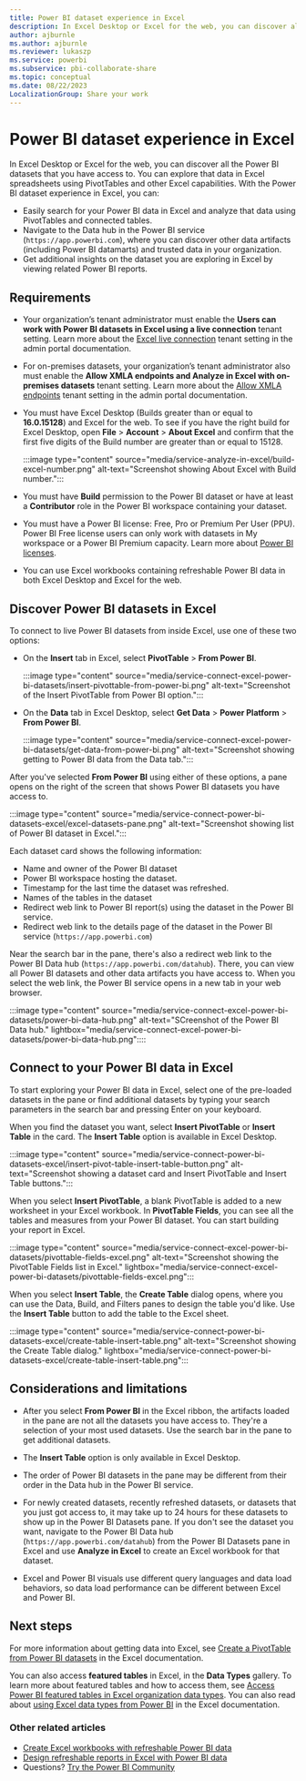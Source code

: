 ```yaml
---
title: Power BI dataset experience in Excel 
description: In Excel Desktop or Excel for the web, you can discover all the Power BI datasets that you have access to. You can explore that data in Excel spreadsheets using PivotTables and other Excel capabilities.
author: ajburnle
ms.author: ajburnle
ms.reviewer: lukaszp
ms.service: powerbi
ms.subservice: pbi-collaborate-share
ms.topic: conceptual
ms.date: 08/22/2023
LocalizationGroup: Share your work
---
```

# Power BI dataset experience in Excel

In Excel Desktop or Excel for the web, you can discover all the Power BI datasets that you have access to. You can explore that data in Excel spreadsheets using PivotTables and other Excel capabilities. With the Power BI dataset experience in Excel, you can:  

- Easily search for your Power BI data in Excel and analyze that data using PivotTables and connected tables.
- Navigate to the Data hub in the Power BI service (`https://app.powerbi.com`), where you can discover other data artifacts (including Power BI datamarts) and trusted data in your organization.
- Get additional insights on the dataset you are exploring in Excel by viewing related Power BI reports.

## Requirements 

- Your organization’s tenant administrator must enable the **Users can work with Power BI datasets in Excel using a live connection** tenant setting. Learn more about the [Excel live connection](/fabric/admin/service-admin-portal-export-sharing#users-can-work-with-power-bi-datasets-in-excel-using-a-live-connection) tenant setting in the admin portal documentation.
- For on-premises datasets, your organization’s tenant administrator also must enable the **Allow XMLA endpoints and Analyze in Excel with on-premises datasets** tenant setting. Learn more about the [Allow XMLA endpoints](/fabric/admin/service-admin-portal-integration#allow-xmla-endpoints-and-analyze-in-excel-with-on-premises-datasets) tenant setting in the admin portal documentation.
- You must have Excel Desktop (Builds greater than or equal to **16.0.15128**) and Excel for the web. To see if you have the right build for Excel Desktop, open **File** > **Account** > **About Excel** and confirm that the first five digits of the Build number are greater than or equal to 15128.

    :::image type="content" source="media/service-analyze-in-excel/build-excel-number.png" alt-text="Screenshot showing About Excel with Build number.":::

- You must have **Build** permission to the Power BI dataset or have at least a **Contributor** role in the Power BI workspace containing your dataset.
- You must have a Power BI license: Free, Pro or Premium Per User (PPU). Power BI Free license users can only work with datasets in My workspace or a Power BI Premium capacity. Learn more about [Power BI licenses](../fundamentals/service-features-license-type.md).
- You can use Excel workbooks containing refreshable Power BI data in both Excel Desktop and Excel for the web.

## Discover Power BI datasets in Excel

To connect to live Power BI datasets from inside Excel, use one of these two options: 

- On the **Insert** tab in Excel, select **PivotTable** > **From Power BI**. 

    :::image type="content" source="media/service-connect-excel-power-bi-datasets/insert-pivottable-from-power-bi.png" alt-text="Screenshot of the Insert PivotTable from Power BI option.":::

- On the **Data** tab in Excel Desktop, select **Get Data** > **Power Platform** > **From Power BI**.

    :::image type="content" source="media/service-connect-excel-power-bi-datasets/get-data-from-power-bi.png" alt-text="Screenshot showing getting to Power BI data from the Data tab.":::

After you've selected **From Power BI** using either of these options, a pane opens on the right of the screen that shows Power BI datasets you have access to.

:::image type="content" source="media/service-connect-power-bi-datasets-excel/excel-datasets-pane.png" alt-text="Screenshot showing list of Power BI dataset in Excel.":::

Each dataset card shows the following information:

- Name and owner of the Power BI dataset 
- Power BI workspace hosting the dataset. 
- Timestamp for the last time the dataset was refreshed. 
- Names of the tables in the dataset 
- Redirect web link to Power BI report(s) using the dataset in the Power BI service.  
- Redirect web link to the details page of the dataset in the Power BI service (`https://app.powerbi.com`) 

Near the search bar in the pane, there's also a redirect web link to the Power BI Data hub (`https://app.powerbi.com/datahub`). There, you can view all Power BI datasets and other data artifacts you have access to. When you select the web link, the Power BI service opens in a new tab in your web browser.

:::image type="content" source="media/service-connect-excel-power-bi-datasets/power-bi-data-hub.png" alt-text="SCreenshot of the Power BI Data hub." lightbox="media/service-connect-excel-power-bi-datasets/power-bi-data-hub.png"::::

## Connect to your Power BI data in Excel 

To start exploring your Power BI data in Excel, select one of the pre-loaded datasets in the pane or find additional datasets by typing your search parameters in the search bar and pressing Enter on your keyboard.

When you find the dataset you want, select **Insert PivotTable** or **Insert Table** in the card. The **Insert Table** option is available in Excel Desktop.

:::image type="content" source="media/service-connect-power-bi-datasets-excel/insert-pivot-table-insert-table-button.png" alt-text="Screenshot showing a dataset card and Insert PivotTable and Insert Table buttons.":::

When you select **Insert PivotTable**, a blank PivotTable is added to a new worksheet in your Excel workbook. In **PivotTable Fields**, you can see all the tables and measures from your Power BI dataset. You can start building your report in Excel.

:::image type="content" source="media/service-connect-excel-power-bi-datasets/pivottable-fields-excel.png" alt-text="Screenshot showing the PivotTable Fields list in Excel." lightbox="media/service-connect-excel-power-bi-datasets/pivottable-fields-excel.png":::

When you select **Insert Table**, the **Create Table** dialog opens, where you can use the Data, Build, and Filters panes to design the table you'd like. Use the **Insert Table** button to add the table to the Excel sheet.  

:::image type="content" source="media/service-connect-power-bi-datasets-excel/create-table-insert-table.png" alt-text="Screenshot showing the Create Table dialog." lightbox="media/service-connect-power-bi-datasets-excel/create-table-insert-table.png":::


## Considerations and limitations 

- After you select **From Power BI** in the Excel ribbon, the artifacts loaded in the pane are not all the datasets you have access to. They're a selection of your most used datasets. Use the search bar in the pane to get additional datasets.
- The **Insert Table** option is only available in Excel Desktop. 

- The order of Power BI datasets in the pane may be different from their order in the Data hub in the Power BI service.

- For newly created datasets, recently refreshed datasets, or datasets that you just got access to, it may take up to 24 hours for these datasets to show up in the Power BI Datasets pane. If you don't see the dataset you want, navigate to the Power BI Data hub (`https://app.powerbi.com/datahub`) from the Power BI Datasets pane in Excel and use **Analyze in Excel** to create an Excel workbook for that dataset.

- Excel and Power BI visuals use different query languages and data load behaviors, so data load performance can be different between Excel and Power BI.

## Next steps

For more information about getting data into Excel, see [Create a PivotTable from Power BI datasets](https://support.office.com/article/31444a04-9c38-4dd7-9a45-22848c666884) in the Excel documentation.

You can also access **featured tables** in Excel, in the **Data Types** gallery. To learn more about featured tables and how to access them, see [Access Power BI featured tables in Excel organization data types](service-excel-featured-tables.md). You can also read about [using Excel data types from Power BI](https://support.office.com/article/use-excel-data-types-from-power-bi-preview-cd8938ce-f963-444d-b82a-7140848241e9) in the Excel documentation.

### Other related articles

- [Create Excel workbooks with refreshable Power BI data](service-analyze-in-excel.md)
- [Design refreshable reports in Excel with Power BI data](service-analyze-power-bi-datasets-excel.md)
- Questions? [Try the Power BI Community](https://community.powerbi.com/)
